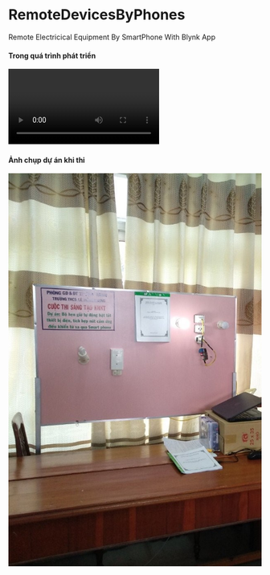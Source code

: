 # RemoteDevicesByPhones
Remote Electricical Equipment By SmartPhone With Blynk App

#### Trong quá trình phát triển

<video src="https://user-images.githubusercontent.com/21699486/197373619-49f481bf-494e-4b70-be05-57b76efdac56.mp4"></video>

#### Ảnh chụp dự án khi thi

![Khoa Hoc Ky Thuat](images/khkt.jpg)



